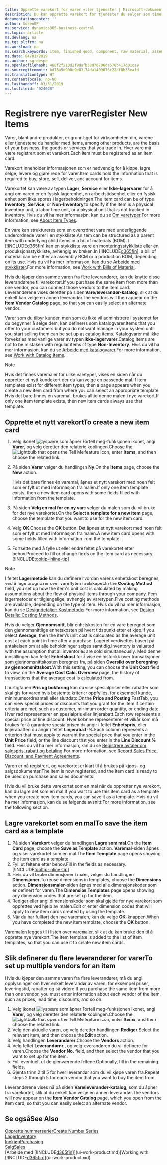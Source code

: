 ```yaml
---
title: Opprette varekort for varer eller tjenester | Microsoft-dokumentasjon
description: Du kan opprette varekort for tjenester du selger som timer, og for fysiske produkter, for eksempel monteringsvarer, ferdigvarer, komponenter eller råvarer, du selger fra lageret.
documentationcenter: ''
author: SorenGP
ms.service: dynamics365-business-central
ms.topic: article
ms.devlang: na
ms.tgt_pltfrm: na
ms.workload: na
ms.search.keywords: item, finished good, component, raw material, assembly item
ms.date: 04/01/2019
ms.author: sgroespe
ms.openlocfilehash: 468f2f213d2f9dafb38d76706da578b417d01ca9
ms.sourcegitcommit: bd78a5d990c9e83174da1409076c22df8b35eafd
ms.translationtype: HT
ms.contentlocale: nb-NO
ms.lasthandoff: 03/31/2019
ms.locfileid: "924028"
---
```

# <a name="register-new-items"></a><span data-ttu-id="dca12-103">Registrere nye varer</span><span class="sxs-lookup"><span data-stu-id="dca12-103">Register New Items</span></span>
<span data-ttu-id="dca12-104">Varer, blant andre produkter, er grunnlaget for virksomheten din, varene eller tjenestene du handler med.</span><span class="sxs-lookup"><span data-stu-id="dca12-104">Items, among other products, are the basis of your business, the goods or services that you trade in.</span></span> <span data-ttu-id="dca12-105">Hver vare må være registrert som et varekort.</span><span class="sxs-lookup"><span data-stu-id="dca12-105">Each item must be registered as an item card.</span></span>

<span data-ttu-id="dca12-106">Varekort inneholder informasjonen som er nødvendig for å kjøpe, lagre, selge, levere og gjøre rede for varer.</span><span class="sxs-lookup"><span data-stu-id="dca12-106">Item cards hold the information that is required to buy, store, sell, deliver, and account for items.</span></span>

<span data-ttu-id="dca12-107">Varekortet kan være av typen **Lager**, **Service** eller **Ikke-lagervarer** for å angi om varen er en fysisk lagerenhet, en arbeidstidsenhet eller en fysisk enhet som ikke spores i lagerbeholdningen.</span><span class="sxs-lookup"><span data-stu-id="dca12-107">The item card can be of type **Inventory**, **Service**, or **Non-Inventory** to specify if the item is a physical inventory unit, a labor time unit, or a physical unit that is not tracked in inventory.</span></span> <span data-ttu-id="dca12-108">Hvis du vil ha mer informasjon, kan du se [Om varetyper](inventory-about-item-types.md).</span><span class="sxs-lookup"><span data-stu-id="dca12-108">For more information, see [About Item Types](inventory-about-item-types.md).</span></span>

<span data-ttu-id="dca12-109">En vare kan struktureres som en overordnet vare med underliggende underordnede varer i en stykkliste.</span><span class="sxs-lookup"><span data-stu-id="dca12-109">An item can be structured as a parent item with underlying child items in a bill of materials (BOM).</span></span> <span data-ttu-id="dca12-110">I [!INCLUDE[d365fin](includes/d365fin_md.md)] kan en stykkliste være en monteringsstykkliste eller en produksjonsstykkliste, avhengig av bruken.</span><span class="sxs-lookup"><span data-stu-id="dca12-110">In [!INCLUDE[d365fin](includes/d365fin_md.md)], a bill of material can be either an assembly BOM or a production BOM, depending on its use.</span></span> <span data-ttu-id="dca12-111">Hvis du vil ha mer informasjon, kan du se [Arbeide med stykklister](inventory-how-work-BOMs.md).</span><span class="sxs-lookup"><span data-stu-id="dca12-111">For more information, see [Work with Bills of Material](inventory-how-work-BOMs.md).</span></span>

<span data-ttu-id="dca12-112">Hvis du kjøper den samme varen fra flere leverandører, kan du knytte disse leverandørene til varekortet.</span><span class="sxs-lookup"><span data-stu-id="dca12-112">If you purchase the same item from more than one vendor, you can connect those vendors to the item card.</span></span> <span data-ttu-id="dca12-113">Leverandørene vises deretter på siden **Vare/leverandør-katalog**, slik at du enkelt kan velge en annen leverandør.</span><span class="sxs-lookup"><span data-stu-id="dca12-113">The vendors will then appear on the **Item Vendor Catalog** page, so that you can easily select an alternate vendor.</span></span>

<span data-ttu-id="dca12-114">Varer som du tilbyr kunder, men som du ikke vil administrere i systemet før du begynner å selge dem, kan defineres som katalogvarer.</span><span class="sxs-lookup"><span data-stu-id="dca12-114">Items that you offer to your customers but you do not want manage in your system until you start selling them can be set up as catalog items.</span></span> <span data-ttu-id="dca12-115">Katalogvarer må ikke forveksles med vanlige varer av typen **Ikke-lagervarer**.</span><span class="sxs-lookup"><span data-stu-id="dca12-115">Catalog items are not to be mistaken with regular items of type **Non-Inventory**.</span></span> <span data-ttu-id="dca12-116">Hvis du vil ha mer informasjon, kan du se [Arbeide med katalogvarer](inventory-how-work-nonstock-items.md).</span><span class="sxs-lookup"><span data-stu-id="dca12-116">For more information, see [Work with Catalog Items](inventory-how-work-nonstock-items.md).</span></span>  

> [!NOTE]  
> <span data-ttu-id="dca12-117">Hvis det finnes varemaler for ulike varetyper, vises en siden når du oppretter et nytt kundekort der du kan velge en passende mal.</span><span class="sxs-lookup"><span data-stu-id="dca12-117">If item templates exist for different item types, then a page appears when you create a new item card from where you can select an appropriate template.</span></span> <span data-ttu-id="dca12-118">Hvis det bare finnes én varemal, brukes alltid denne malen i nye varekort.</span><span class="sxs-lookup"><span data-stu-id="dca12-118">If only one item template exists, then new item cards always use that template.</span></span>

## <a name="to-create-a-new-item-card"></a><span data-ttu-id="dca12-119">Opprette et nytt varekort</span><span class="sxs-lookup"><span data-stu-id="dca12-119">To create a new item card</span></span>
1. <span data-ttu-id="dca12-120">Velg ikonet ![lyspære som åpner Fortell meg-funksjonen](media/ui-search/search_small.png "Fortell hva du vil gjøre") ikonet, angi **Varer**, og velg deretter den relaterte koblingen.</span><span class="sxs-lookup"><span data-stu-id="dca12-120">Choose the ![Lightbulb that opens the Tell Me feature](media/ui-search/search_small.png "Tell me what you want to do") icon, enter **Items**, and then choose the related link.</span></span>  
2. <span data-ttu-id="dca12-121">På siden **Varer** velger du handlingen **Ny**.</span><span class="sxs-lookup"><span data-stu-id="dca12-121">On the **Items** page, choose the **New** action.</span></span>

    <span data-ttu-id="dca12-122">Hvis det bare finnes én varemal, åpnes et nytt varekort med noen felt som er fylt ut med informasjon fra malen.</span><span class="sxs-lookup"><span data-stu-id="dca12-122">If only one item template exists, then a new item card opens with some fields filled with information from the template.</span></span>
3. <span data-ttu-id="dca12-123">På siden **Velg en mal for en ny vare** velger du malen som du vil bruke for det nye varekortet.</span><span class="sxs-lookup"><span data-stu-id="dca12-123">On the **Select a template for a new item** page, choose the template that you want to use for the new item card.</span></span>
4. <span data-ttu-id="dca12-124">Velg **OK**.</span><span class="sxs-lookup"><span data-stu-id="dca12-124">Choose the **OK** button.</span></span> <span data-ttu-id="dca12-125">Det åpnes et nytt varekort med noen felt som er fylt ut med informasjon fra malen.</span><span class="sxs-lookup"><span data-stu-id="dca12-125">A new item card opens with some fields filled with information from the template.</span></span>
5. <span data-ttu-id="dca12-126">Fortsette med å fylle ut eller endre feltet på varekortet etter behov.</span><span class="sxs-lookup"><span data-stu-id="dca12-126">Proceed to fill or change fields on the item card as necessary.</span></span> [!INCLUDE[tooltip-inline-tip](includes/tooltip-inline-tip_md.md)]

> [!NOTE]
> <span data-ttu-id="dca12-127">I feltet **Lagermetode** kan du definere hvordan varens enhetskost beregnes, ved å lage prognoser over vareflyten i selskapet.</span><span class="sxs-lookup"><span data-stu-id="dca12-127">In the **Costing Method** field, you set up how the item's unit cost is calculated by making assumptions about the flow of physical items through your company.</span></span> <span data-ttu-id="dca12-128">Fem lagermetoder er tilgjengelige, avhengig av varetypen.</span><span class="sxs-lookup"><span data-stu-id="dca12-128">Five costing methods are available, depending on the type of item.</span></span> <span data-ttu-id="dca12-129">Hvis du vil ha mer informasjon, kan du se [Designdetaljer: Kostmetoder](design-details-costing-methods.md).</span><span class="sxs-lookup"><span data-stu-id="dca12-129">For more information, see [Design Details: Costing Methods](design-details-costing-methods.md).</span></span>
>
> <span data-ttu-id="dca12-130">Hvis du velger **Gjennomsnitt**, blir enhetskosten for en vare beregnet som den gjennomsnittlige enhetskosten på hvert tidspunkt etter et kjøp.</span><span class="sxs-lookup"><span data-stu-id="dca12-130">If you select **Average**, then the item’s unit cost is calculated as the average unit cost at each point in time after a purchase.</span></span> <span data-ttu-id="dca12-131">Lageret verdisettes basert på antakelsen om at alle beholdninger selges samtidig.</span><span class="sxs-lookup"><span data-stu-id="dca12-131">Inventory is valuated with the assumption that all inventories are sold simultaneously.</span></span> <span data-ttu-id="dca12-132">Med denne innstillingen kan feltet **Enhetskost** for å vise en historikk over transaksjoner som gjennomsnittskosten beregnes fra, på siden **Oversikt over beregning av gjennomsnittskost**.</span><span class="sxs-lookup"><span data-stu-id="dca12-132">With this setting, you can choose the **Unit Cost** field to view, on the **Average Cost Calc. Overview** page, the history of transactions that the average cost is calculated from.</span></span>

<span data-ttu-id="dca12-133">I hurtigfanen **Pris og bokføring** kan du vise spesialpriser eller rabatter som skal gis for varen hvis bestemte kriterier oppfylles, for eksempel kunde, minimumsordreantall eller sluttdato.</span><span class="sxs-lookup"><span data-stu-id="dca12-133">On the **Price and Posting** FastTab, you can view special prices or discounts that you grant for the item if certain criteria are met, such as customer, minimum order quantity, or ending date.</span></span> <span data-ttu-id="dca12-134">Hver rad representerer en spesialpris eller linjerabatt.</span><span class="sxs-lookup"><span data-stu-id="dca12-134">Each row represents a special price or line discount.</span></span> <span data-ttu-id="dca12-135">Hver kolonne representerer et vilkår som må brukes for å garantere spesialprisen du angir i feltet **Enhetspris**, eller linjerabatten du angir i feltet **Linjerabatt-%**.</span><span class="sxs-lookup"><span data-stu-id="dca12-135">Each column represents a criterion that must apply to warrant the special price that you enter in the **Unit Price** field, or the line discount that you enter in the **Line Discount %** field.</span></span> <span data-ttu-id="dca12-136">Hvis du vil ha mer informasjon, kan du se [Registrere avtaler om salgspris, rabatt og betaling](sales-how-record-sales-price-discount-payment-agreements.md).</span><span class="sxs-lookup"><span data-stu-id="dca12-136">For more information, see [Record Sales Price, Discount, and Payment Agreements](sales-how-record-sales-price-discount-payment-agreements.md).</span></span>

<span data-ttu-id="dca12-137">Varen er nå registrert, og varekortet er klart til å brukes på kjøps- og salgsdokumenter.</span><span class="sxs-lookup"><span data-stu-id="dca12-137">The item is now registered, and the item card is ready to be used on purchase and sales documents.</span></span>

<span data-ttu-id="dca12-138">Hvis du vil bruke dette varekortet som en mal når du oppretter nye varekort, kan du lagre det som en mal.</span><span class="sxs-lookup"><span data-stu-id="dca12-138">If you want to use this item card as a template when you create new item cards, you can save it as a template.</span></span> <span data-ttu-id="dca12-139">Hvis du vil ha mer informasjon, kan du se følgende avsnitt:</span><span class="sxs-lookup"><span data-stu-id="dca12-139">For more information, see the following section.</span></span>

## <a name="to-save-the-item-card-as-a-template"></a><span data-ttu-id="dca12-140">Lagre varekortet som en mal</span><span class="sxs-lookup"><span data-stu-id="dca12-140">To save the item card as a template</span></span>
1. <span data-ttu-id="dca12-141">På siden **Varekort** velger du handlingen **Lagre som mal**.</span><span class="sxs-lookup"><span data-stu-id="dca12-141">On the **Item Card** page, choose the **Save as Template** action.</span></span> <span data-ttu-id="dca12-142">**Varemal**-siden åpnes og viser varekortet som en mal.</span><span class="sxs-lookup"><span data-stu-id="dca12-142">The **Item Template** page opens showing the item card as a template.</span></span>
2. <span data-ttu-id="dca12-143">Fyll ut feltene etter behov.</span><span class="sxs-lookup"><span data-stu-id="dca12-143">Fill in the fields as necessary.</span></span> [!INCLUDE[tooltip-inline-tip](includes/tooltip-inline-tip_md.md)]
3. <span data-ttu-id="dca12-144">Hvis du vil bruke dimensjoner i maler, velger du handlingen **Dimensjoner**.</span><span class="sxs-lookup"><span data-stu-id="dca12-144">To reuse dimensions in templates, choose the **Dimensions** action.</span></span> <span data-ttu-id="dca12-145">**Dimensjonsmaler**-siden åpnes med alle dimensjonskoder som er definert for varen.</span><span class="sxs-lookup"><span data-stu-id="dca12-145">The **Dimension Templates** page opens showing any dimension codes that are set up for the item.</span></span>
4. <span data-ttu-id="dca12-146">Rediger eller angi dimensjonskoder som skal gjelde for nye varekort som opprettes ved hjelp av malen.</span><span class="sxs-lookup"><span data-stu-id="dca12-146">Edit or enter dimension codes that will apply to new item cards created by using the template.</span></span>
5. <span data-ttu-id="dca12-147">Når du har fullført den nye varemalen, kan du velge **OK**-knappen.</span><span class="sxs-lookup"><span data-stu-id="dca12-147">When you have completed the new item template, choose the **OK** button.</span></span>

<span data-ttu-id="dca12-148">Varemalen legges til i listen over varemaler, slik at du kan bruke den til å opprette nye varekort.</span><span class="sxs-lookup"><span data-stu-id="dca12-148">The item template is added to the list of item templates, so that you can use it to create new item cards.</span></span>

## <a name="to-set-up-multiple-vendors-for-an-item"></a><span data-ttu-id="dca12-149">Slik definerer du flere leverandører for varer</span><span class="sxs-lookup"><span data-stu-id="dca12-149">To set up multiple vendors for an item</span></span>  
<span data-ttu-id="dca12-150">Hvis du kjøper den samme varen fra flere leverandører, må du angi opplysninger om hver enkelt leverandør av varen, for eksempel priser, leveringstid, rabatter og så videre.</span><span class="sxs-lookup"><span data-stu-id="dca12-150">If you purchase the same item from more than one vendor, you must enter information about each vendor of the item, such as prices, lead time, discounts, and so on.</span></span>  

1.  <span data-ttu-id="dca12-151">Velg ikonet ![lyspære som åpner Fortell meg-funksjonen](media/ui-search/search_small.png "Fortell hva du vil gjøre") ikonet, angi **Varer**, og velg deretter den relaterte koblingen.</span><span class="sxs-lookup"><span data-stu-id="dca12-151">Choose the ![Lightbulb that opens the Tell Me feature](media/ui-search/search_small.png "Tell me what you want to do") icon, enter **Items**, and then choose the related link.</span></span>  
2.  <span data-ttu-id="dca12-152">Velg den aktuelle varen, og velg deretter handlingen **Rediger**.</span><span class="sxs-lookup"><span data-stu-id="dca12-152">Select the relevant item, and then choose the **Edit** action.</span></span>  
3.  <span data-ttu-id="dca12-153">Velg handlingen **Leverandører**.</span><span class="sxs-lookup"><span data-stu-id="dca12-153">Choose the **Vendors** action.</span></span>  
4.  <span data-ttu-id="dca12-154">Velg feltet **Leverandørnr.**, og velg leverandøren du vil definere for varen.</span><span class="sxs-lookup"><span data-stu-id="dca12-154">Choose the **Vendor No.** field, and then select the vendor that you want to set up for the item.</span></span>  
5.  <span data-ttu-id="dca12-155">Fyll eventuelt ut de gjenværende feltene.</span><span class="sxs-lookup"><span data-stu-id="dca12-155">Optionally, fill in the remaining fields.</span></span>  
6.  <span data-ttu-id="dca12-156">Gjenta trinn 2 til 5 for hver leverandør som du vil kjøpe varen fra.</span><span class="sxs-lookup"><span data-stu-id="dca12-156">Repeat steps 2 through 5 for each vendor that you want to buy the item from.</span></span>

<span data-ttu-id="dca12-157">Leverandørene vises nå på siden **Vare/leverandør-katalog**, som du åpner fra varekortet, slik at du enkelt kan velge en annen leverandør.</span><span class="sxs-lookup"><span data-stu-id="dca12-157">The vendors will now appear on the **Item Vendor Catalog** page, which you open from the item card, so that you can easily select an alternate vendor.</span></span>

## <a name="see-also"></a><span data-ttu-id="dca12-158">Se også</span><span class="sxs-lookup"><span data-stu-id="dca12-158">See Also</span></span>
[<span data-ttu-id="dca12-159">Opprette nummerserier</span><span class="sxs-lookup"><span data-stu-id="dca12-159">Create Number Series</span></span>](ui-create-number-series.md)  
[<span data-ttu-id="dca12-160">Lager</span><span class="sxs-lookup"><span data-stu-id="dca12-160">Inventory</span></span>](inventory-manage-inventory.md)  
[<span data-ttu-id="dca12-161">Innkjøp</span><span class="sxs-lookup"><span data-stu-id="dca12-161">Purchasing</span></span>](purchasing-manage-purchasing.md)  
[<span data-ttu-id="dca12-162">Salg</span><span class="sxs-lookup"><span data-stu-id="dca12-162">Sales</span></span>](sales-manage-sales.md)  
<span data-ttu-id="dca12-163">[Arbeide med [!INCLUDE[d365fin](includes/d365fin_md.md)]](ui-work-product.md)</span><span class="sxs-lookup"><span data-stu-id="dca12-163">[Working with [!INCLUDE[d365fin](includes/d365fin_md.md)]](ui-work-product.md)</span></span>
